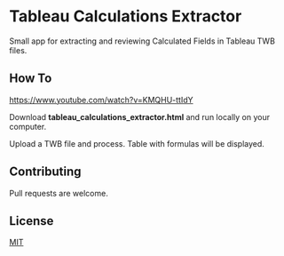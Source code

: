 # Tableau Calculations Extractor

Small app for extracting and reviewing Calculated Fields in Tableau TWB files.

## How To

https://www.youtube.com/watch?v=KMQHU-ttIdY

Download **tableau_calculations_extractor.html** and run locally on your computer.

Upload a TWB file and process. Table with formulas will be displayed.


## Contributing
Pull requests are welcome. 

## License
[MIT](https://choosealicense.com/licenses/mit/)

